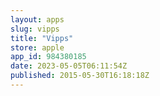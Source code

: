 ```yaml
---
layout: apps
slug: vipps
title: "Vipps"
store: apple
app_id: 984380185
date: 2023-05-05T06:11:54Z
published: 2015-05-30T16:18:18Z
---
```

